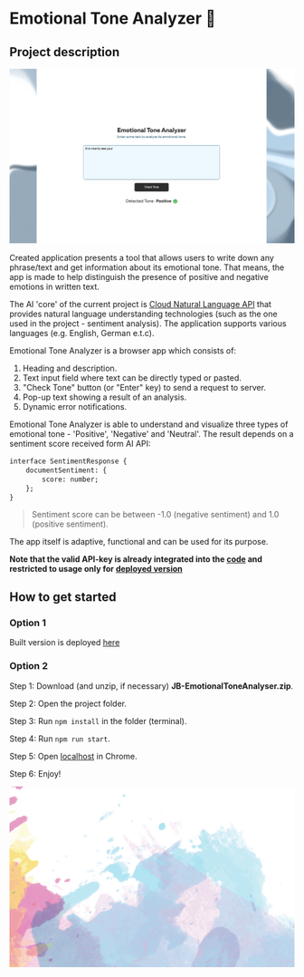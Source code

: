 # Emotional Tone Analyzer 🔎

## Project description

![Screenshot of a visual interface of an Emotional tone analyzer, depicting one of possible server responses](public/tone-analyzer.png)

Created application presents a tool that allows users to write down any phrase/text and get information about its emotional tone. That means, the app is made to help distinguish the presence of positive and negative emotions in written text.

The AI 'core' of the current project is [Cloud Natural Language API](https://cloud.google.com/natural-language/docs/reference/rest/v2/Sentiment) that provides natural language understanding technologies (such as the one used in the project - sentiment analysis). The application supports various languages (e.g. English, German e.t.c).

Emotional Tone Analyzer is a browser app which consists of:
1. Heading and description.
2. Text input field where text can be directly typed or pasted.
3. "Check Tone" button (or "Enter" key) to send a request to server.
4. Pop-up text showing a result of an analysis.
5. Dynamic error notifications.

Emotional Tone Analyzer is able to understand and visualize three types of emotional tone - 'Positive', 'Negative' and 'Neutral'. The result depends on a sentiment score received form AI API:

```
interface SentimentResponse {
    documentSentiment: {
        score: number;
    };
}
```

> Sentiment score can be between -1.0 (negative sentiment) and 1.0 (positive sentiment).


The app itself is adaptive, functional and can be used for its purpose.

**Note that the valid API-key is already integrated into the [code](/src/api/config.ts) and restricted to usage only for [deployed version](https://allymezzen.github.io/JB-EmotionalToneAnalyser/)**


## How to get started

### Option 1

Built version is deployed [here](https://allymezzen.github.io/JB-EmotionalToneAnalyser/)

### Option 2

Step 1: Download (and unzip, if necessary) **JB-EmotionalToneAnalyser.zip**.

Step 2: Open the project folder.

Step 3: Run `npm install` in the folder (terminal).

Step 4: Run `npm run start`.

Step 5: Open [localhost](http://localhost:3000/) in Chrome.

Step 6: Enjoy! 

![](public/deco.png)

